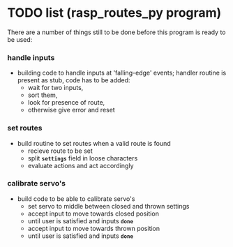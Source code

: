 # TODO list (rasp_routes_py program)
There are a number of things still to be done before this program is ready to be used:

### handle inputs
* building code to handle inputs at 'falling-edge' events; handler routine is present as stub, code has to be added: 
	* wait for two inputs, 
	* sort them, 
	* look for presence of route, 
	* otherwise give error and reset

### set routes
* build routine to set routes when a valid route is found
	* recieve route to be set
	* split **`settings`** field in loose characters
	* evaluate actions and act accordingly

### calibrate servo's
* build code to be able to calibrate servo's
	* set servo to middle between closed and thrown settings
	* accept input to move towards closed position
	* until user is satisfied and inputs **`done`**
	* accept input to move towards thrown position
	* until user is satisfied and inputs **`done`**
